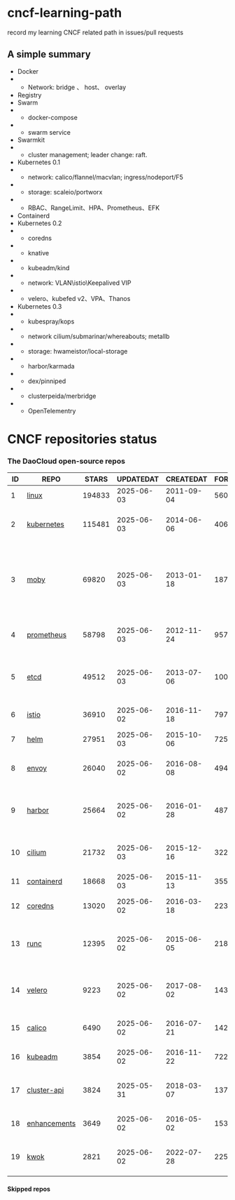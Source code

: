 # cncf-learning-path
record my learning CNCF related path in issues/pull requests

## A simple summary
- Docker
- - Network: bridge 、 host、 overlay
- Registry
- Swarm
- - docker-compose
- - swarm service
- Swarmkit
- - cluster management; leader change: raft.
- Kubernetes 0.1
- - network: calico/flannel/macvlan; ingress/nodeport/F5
- - storage: scaleio/portworx
- - RBAC、RangeLimit、HPA、Prometheus、EFK
- Containerd
- Kubernetes 0.2
- - coredns
- - knative
- - kubeadm/kind
- - network: VLAN\istio\Keepalived VIP
- - velero、kubefed v2、VPA、Thanos
- Kubernetes 0.3
- - kubespray/kops
- - network cilium/submarinar/whereabouts; metallb
- - storage: hwameistor/local-storage
- - harbor/karmada
- - dex/pinniped
- - clusterpeida/merbridge
- - OpenTelementry

# CNCF repositories status
<!--START_SECTION:github_repos-->
### The DaoCloud open-source repos
| ID |                             REPO                              | STARS  | UPDATEDAT  | CREATEDAT  | FORKSCOUNT |                                                DESCRIPTIONS                                                |
|----|---------------------------------------------------------------|--------|------------|------------|------------|------------------------------------------------------------------------------------------------------------|
|  1 | [linux](https://github.com/torvalds/linux)                    | 194833 | 2025-06-03 | 2011-09-04 |      56090 | Linux kernel source tree                                                                                   |
|  2 | [kubernetes](https://github.com/kubernetes/kubernetes)        | 115481 | 2025-06-03 | 2014-06-06 |      40650 | Production-Grade Container Scheduling and Management                                                       |
|  3 | [moby](https://github.com/moby/moby)                          |  69820 | 2025-06-03 | 2013-01-18 |      18757 | The Moby Project - a collaborative project for the container ecosystem to assemble container-based systems |
|  4 | [prometheus](https://github.com/prometheus/prometheus)        |  58798 | 2025-06-03 | 2012-11-24 |       9570 | The Prometheus monitoring system and time series database.                                                 |
|  5 | [etcd](https://github.com/etcd-io/etcd)                       |  49512 | 2025-06-03 | 2013-07-06 |      10072 | Distributed reliable key-value store for the most critical data of a distributed system                    |
|  6 | [istio](https://github.com/istio/istio)                       |  36910 | 2025-06-02 | 2016-11-18 |       7975 | Connect, secure, control, and observe services.                                                            |
|  7 | [helm](https://github.com/helm/helm)                          |  27951 | 2025-06-03 | 2015-10-06 |       7252 | The Kubernetes Package Manager                                                                             |
|  8 | [envoy](https://github.com/envoyproxy/envoy)                  |  26040 | 2025-06-02 | 2016-08-08 |       4949 | Cloud-native high-performance edge/middle/service proxy                                                    |
|  9 | [harbor](https://github.com/goharbor/harbor)                  |  25664 | 2025-06-02 | 2016-01-28 |       4879 | An open source trusted cloud native registry project that stores, signs, and scans content.                |
| 10 | [cilium](https://github.com/cilium/cilium)                    |  21732 | 2025-06-03 | 2015-12-16 |       3225 | eBPF-based Networking, Security, and Observability                                                         |
| 11 | [containerd](https://github.com/containerd/containerd)        |  18668 | 2025-06-03 | 2015-11-13 |       3553 | An open and reliable container runtime                                                                     |
| 12 | [coredns](https://github.com/coredns/coredns)                 |  13020 | 2025-06-02 | 2016-03-18 |       2234 | CoreDNS is a DNS server that chains plugins                                                                |
| 13 | [runc](https://github.com/opencontainers/runc)                |  12395 | 2025-06-02 | 2015-06-05 |       2185 | CLI tool for spawning and running containers according to the OCI specification                            |
| 14 | [velero](https://github.com/vmware-tanzu/velero)              |   9223 | 2025-06-02 | 2017-08-02 |       1437 | Backup and migrate Kubernetes applications and their persistent volumes                                    |
| 15 | [calico](https://github.com/projectcalico/calico)             |   6490 | 2025-06-02 | 2016-07-21 |       1425 | Cloud native networking and network security                                                               |
| 16 | [kubeadm](https://github.com/kubernetes/kubeadm)              |   3854 | 2025-06-02 | 2016-11-22 |        722 | Aggregator for issues filed against kubeadm                                                                |
| 17 | [cluster-api](https://github.com/kubernetes-sigs/cluster-api) |   3824 | 2025-05-31 | 2018-03-07 |       1376 | Home for Cluster API, a subproject of sig-cluster-lifecycle                                                |
| 18 | [enhancements](https://github.com/kubernetes/enhancements)    |   3649 | 2025-06-02 | 2016-05-02 |       1534 | Enhancements tracking repo for Kubernetes                                                                  |
| 19 | [kwok](https://github.com/kubernetes-sigs/kwok)               |   2821 | 2025-06-02 | 2022-07-28 |        225 | Kubernetes WithOut Kubelet -  Simulates thousands of Nodes and Clusters.                                   |



#### Skipped repos
<!--END_SECTION:github_repos-->
